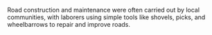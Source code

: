 Road construction and maintenance were often carried out by local communities, with laborers using simple tools like shovels, picks, and wheelbarrows to repair and improve roads.
